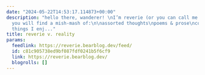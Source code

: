 ```yaml
---
date: "2024-05-22T14:53:17.114873+00:00"
description: "hello there, wanderer! \nI’m reverie (or you can call me eve).\nhere
  you will find a mish-mash of:\n\nassorted thoughts\npoems & prose\ncollections of
  things I enj..."
title: reverie v. reality
params:
  feedlink: https://reverie.bearblog.dev/feed/
  id: c81c905738ed9bf087fdf0241b5f6cf9
  link: https://reverie.bearblog.dev/
  blogrolls: []
---
```


